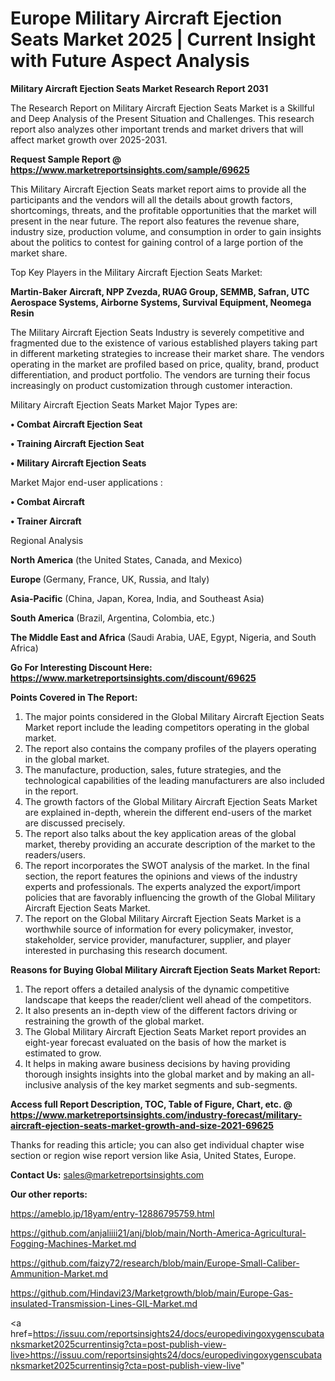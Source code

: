 # Europe Military Aircraft Ejection Seats Market 2025 | Current Insight with Future Aspect Analysis

<strong>Military Aircraft Ejection Seats Market Research Report 2031</strong>

The Research Report on Military Aircraft Ejection Seats Market is a Skillful and Deep Analysis of the Present Situation and Challenges. This research report also analyzes other important trends and market drivers that will affect market growth over 2025-2031.

<strong>Request Sample Report @ <a href=https://www.marketreportsinsights.com/sample/69625>https://www.marketreportsinsights.com/sample/69625</a></strong>

This Military Aircraft Ejection Seats market report aims to provide all the participants and the vendors will all the details about growth factors, shortcomings, threats, and the profitable opportunities that the market will present in the near future. The report also features the revenue share, industry size, production volume, and consumption in order to gain insights about the politics to contest for gaining control of a large portion of the market share.

Top Key Players in the Military Aircraft Ejection Seats Market:

<strong>Martin-Baker Aircraft, NPP Zvezda, RUAG Group, SEMMB, Safran, UTC Aerospace Systems, Airborne Systems, Survival Equipment, Neomega Resin</strong>

The Military Aircraft Ejection Seats Industry is severely competitive and fragmented due to the existence of various established players taking part in different marketing strategies to increase their market share. The vendors operating in the market are profiled based on price, quality, brand, product differentiation, and product portfolio. The vendors are turning their focus increasingly on product customization through customer interaction.

Military Aircraft Ejection Seats Market Major Types are:

<strong>• Combat Aircraft Ejection Seat

• Training Aircraft Ejection Seat

• Military Aircraft Ejection Seats</strong>

Market Major end-user applications :

<strong>• Combat Aircraft

• Trainer Aircraft</strong>

Regional Analysis

</u><strong><b>North America</b></strong> (the United States, Canada, and Mexico)

<strong><b>Europe </b></strong>(Germany, France, UK, Russia, and Italy)

<strong><b>Asia-Pacific</b></strong> (China, Japan, Korea, India, and Southeast Asia)

<strong><b>South America</b></strong> (Brazil, Argentina, Colombia, etc.)

<strong><b>The Middle East and Africa</b></strong> (Saudi Arabia, UAE, Egypt, Nigeria, and South Africa)

<strong>Go For Interesting Discount Here: <a href=https://www.marketreportsinsights.com/discount/69625>https://www.marketreportsinsights.com/discount/69625</a></strong>

<strong>Points Covered in The Report:</strong>
<ol>
  <li>The major points considered in the Global Military Aircraft Ejection Seats Market report include the leading competitors operating in the global market.</li>
  <li>The report also contains the company profiles of the players operating in the global market.</li>
  <li>The manufacture, production, sales, future strategies, and the technological capabilities of the leading manufacturers are also included in the report.</li>
  <li>The growth factors of the Global Military Aircraft Ejection Seats Market are explained in-depth, wherein the different end-users of the market are discussed precisely.</li>
  <li>The report also talks about the key application areas of the global market, thereby providing an accurate description of the market to the readers/users.</li>
  <li>The report incorporates the SWOT analysis of the market. In the final section, the report features the opinions and views of the industry experts and professionals. The experts analyzed the export/import policies that are favorably influencing the growth of the Global Military Aircraft Ejection Seats Market.</li>
  <li>The report on the Global Military Aircraft Ejection Seats Market is a worthwhile source of information for every policymaker, investor, stakeholder, service provider, manufacturer, supplier, and player interested in purchasing this research document.</li>
</ol>
<strong>Reasons for Buying Global Military Aircraft Ejection Seats Market Report:</strong>

<ol>
  <li>The report offers a detailed analysis of the dynamic competitive landscape that keeps the reader/client well ahead of the competitors.</li>
  <li>It also presents an in-depth view of the different factors driving or restraining the growth of the global market.</li>
  <li>The Global Military Aircraft Ejection Seats Market report provides an eight-year forecast evaluated on the basis of how the market is estimated to grow.</li>
  <li>It helps in making aware business decisions by having providing thorough insights insights into the global market and by making an all-inclusive analysis of the key market segments and sub-segments.</li>
</ol>
<strong>Access full Report Description, TOC, Table of Figure, Chart, etc. @ <a href=https://www.marketreportsinsights.com/industry-forecast/military-aircraft-ejection-seats-market-growth-and-size-2021-69625>https://www.marketreportsinsights.com/industry-forecast/military-aircraft-ejection-seats-market-growth-and-size-2021-69625</a></strong>


Thanks for reading this article; you can also get individual chapter wise section or region wise report version like Asia, United States, Europe.

<strong>Contact Us:</strong>
sales@marketreportsinsights.com

<strong>Our other reports:</strong>

<a href=https://ameblo.jp/18yam/entry-12886795759.html>https://ameblo.jp/18yam/entry-12886795759.html</a>

<a href=https://github.com/anjaliiii21/anj/blob/main/North-America-Agricultural-Fogging-Machines-Market.md>https://github.com/anjaliiii21/anj/blob/main/North-America-Agricultural-Fogging-Machines-Market.md</a>

<a href=https://github.com/faizy72/research/blob/main/Europe-Small-Caliber-Ammunition-Market.md>https://github.com/faizy72/research/blob/main/Europe-Small-Caliber-Ammunition-Market.md</a>

<a href=https://github.com/Hindavi23/Marketgrowth/blob/main/Europe-Gas-insulated-Transmission-Lines-GIL-Market.md>https://github.com/Hindavi23/Marketgrowth/blob/main/Europe-Gas-insulated-Transmission-Lines-GIL-Market.md</a>

<a href=https://issuu.com/reportsinsights24/docs/europedivingoxygenscubatanksmarket2025currentinsig?cta=post-publish-view-live>https://issuu.com/reportsinsights24/docs/europedivingoxygenscubatanksmarket2025currentinsig?cta=post-publish-view-live</a>"
